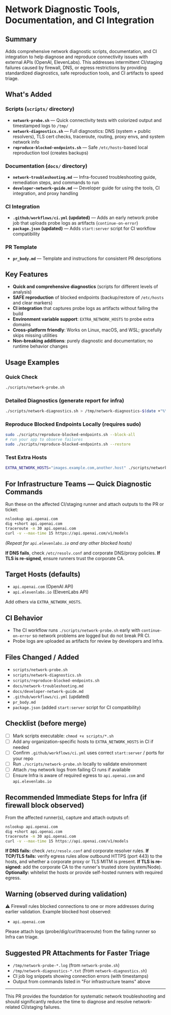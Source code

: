 # Network Diagnostic Tools, Documentation, and CI Integration

## Summary

Adds comprehensive network diagnostic scripts, documentation, and CI integration to help diagnose and reproduce connectivity issues with external APIs (OpenAI, ElevenLabs). This addresses intermittent CI/staging failures caused by firewall, DNS, or egress restrictions by providing standardized diagnostics, safe reproduction tools, and CI artifacts to speed triage.

## What's Added

### Scripts (`scripts/` directory)
- **`network-probe.sh`** — Quick connectivity tests with colorized output and timestamped logs to `/tmp/`
- **`network-diagnostics.sh`** — Full diagnostics: DNS (system + public resolvers), TLS cert checks, traceroute, routing, proxy envs, and system network info
- **`reproduce-blocked-endpoints.sh`** — Safe `/etc/hosts`-based local reproduction tool (creates backups)

### Documentation (`docs/` directory)
- **`network-troubleshooting.md`** — Infra-focused troubleshooting guide, remediation steps, and commands to run
- **`developer-network-guide.md`** — Developer guide for using the tools, CI integration, and proxy handling

### CI Integration
- **`.github/workflows/ci.yml` (updated)** — Adds an early network probe job that uploads probe logs as artifacts (`continue-on-error`)
- **`package.json` (updated)** — Adds `start:server` script for CI workflow compatibility

### PR Template
- **`pr_body.md`** — Template and instructions for consistent PR descriptions

## Key Features

- **Quick and comprehensive diagnostics** (scripts for different levels of analysis)
- **SAFE reproduction** of blocked endpoints (backup/restore of `/etc/hosts` and clear markers)
- **CI integration** that captures probe logs as artifacts without failing the build
- **Environment variable support**: `EXTRA_NETWORK_HOSTS` to probe extra domains  
- **Cross-platform friendly**: Works on Linux, macOS, and WSL; gracefully skips missing utilities
- **Non-breaking additions**: purely diagnostic and documentation; no runtime behavior changes

## Usage Examples

### Quick Check
```bash
./scripts/network-probe.sh
```

### Detailed Diagnostics (generate report for infra)
```bash
./scripts/network-diagnostics.sh > /tmp/network-diagnostics-$(date +"%Y%m%dT%H%M%S").txt
```

### Reproduce Blocked Endpoints Locally (requires sudo)
```bash
sudo ./scripts/reproduce-blocked-endpoints.sh --block-all
# run your app to observe failures
sudo ./scripts/reproduce-blocked-endpoints.sh --restore
```

### Test Extra Hosts
```bash
EXTRA_NETWORK_HOSTS="images.example.com,another.host" ./scripts/network-probe.sh
```

## For Infrastructure Teams — Quick Diagnostic Commands

Run these on the affected CI/staging runner and attach outputs to the PR or ticket:

```bash
nslookup api.openai.com
dig +short api.openai.com  
traceroute -m 30 api.openai.com
curl -v --max-time 15 https://api.openai.com/v1/models
```

*(Repeat for `api.elevenlabs.io` and any other blocked hosts)*

**If DNS fails**, check `/etc/resolv.conf` and corporate DNS/proxy policies. **If TLS is re-signed**, ensure runners trust the corporate CA.

## Target Hosts (defaults)

- `api.openai.com` (OpenAI API)
- `api.elevenlabs.io` (ElevenLabs API)

Add others via `EXTRA_NETWORK_HOSTS`.

## CI Behavior

- The CI workflow runs `./scripts/network-probe.sh` early with `continue-on-error` so network problems are logged but do not break PR CI.
- Probe logs are uploaded as artifacts for review by developers and Infra.

## Files Changed / Added

- `scripts/network-probe.sh`
- `scripts/network-diagnostics.sh`
- `scripts/reproduce-blocked-endpoints.sh`
- `docs/network-troubleshooting.md`
- `docs/developer-network-guide.md`
- `.github/workflows/ci.yml` (updated)
- `pr_body.md`
- `package.json` (added `start:server` script for CI compatibility)

## Checklist (before merge)

- [ ] Mark scripts executable: `chmod +x scripts/*.sh`
- [ ] Add any organization-specific hosts to `EXTRA_NETWORK_HOSTS` in CI if needed
- [ ] Confirm `.github/workflows/ci.yml` uses correct `start:server` / ports for your repo
- [ ] Run `./scripts/network-probe.sh` locally to validate environment
- [ ] Attach `/tmp` network logs from failing CI runs if available
- [ ] Ensure Infra is aware of required egress to `api.openai.com` and `api.elevenlabs.io`

## Recommended Immediate Steps for Infra (if firewall block observed)

From the affected runner(s), capture and attach outputs of:
```bash
nslookup api.openai.com
dig +short api.openai.com
traceroute -m 30 api.openai.com
curl -v --max-time 15 https://api.openai.com/v1/models
```

**If DNS fails:** check `/etc/resolv.conf` and corporate resolver rules.
**If TCP/TLS fails:** verify egress rules allow outbound HTTPS (port 443) to the hosts, and whether a corporate proxy or TLS MITM is present.
**If TLS is re-signed:** add the corporate CA to the runner's trusted store (system/Node).
**Optionally:** whitelist the hosts or provide self-hosted runners with required egress.

## Warning (observed during validation)

⚠️ Firewall rules blocked connections to one or more addresses during earlier validation. Example blocked host observed:
- `api.openai.com`

Please attach logs (probe/dig/curl/traceroute) from the failing runner so Infra can triage.

## Suggested PR Attachments for Faster Triage

- `/tmp/network-probe-*.log` (from `network-probe.sh`)
- `/tmp/network-diagnostics-*.txt` (from `network-diagnostics.sh`)
- CI job log snippets showing connection errors (with timestamps)
- Output from commands listed in "For infrastructure teams" above

---

This PR provides the foundation for systematic network troubleshooting and should significantly reduce the time to diagnose and resolve network-related CI/staging failures.